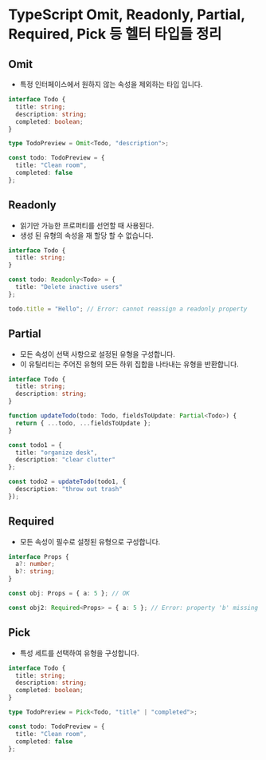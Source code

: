 # TypeScript Omit, Readonly, Partial, Required, Pick 등 헬터 타입들 정리

## Omit

- 특정 인터페이스에서 원하지 않는 속성을 제외하는 타입 입니다.

```typescript
interface Todo {
  title: string;
  description: string;
  completed: boolean;
}

type TodoPreview = Omit<Todo, "description">;

const todo: TodoPreview = {
  title: "Clean room",
  completed: false
};
```

## Readonly

- 읽기만 가능한 프로퍼티를 선언할 때 사용된다.
- 생성 된 유형의 속성을 재 할당 할 수 없습니다.

```typescript
interface Todo {
  title: string;
}

const todo: Readonly<Todo> = {
  title: "Delete inactive users"
};

todo.title = "Hello"; // Error: cannot reassign a readonly property
```

## Partial

- 모든 속성이 선택 사항으로 설정된 유형을 구성합니다.
- 이 유틸리티는 주어진 유형의 모든 하위 집합을 나타내는 유형을 반환합니다.

```typescript
interface Todo {
  title: string;
  description: string;
}

function updateTodo(todo: Todo, fieldsToUpdate: Partial<Todo>) {
  return { ...todo, ...fieldsToUpdate };
}

const todo1 = {
  title: "organize desk",
  description: "clear clutter"
};

const todo2 = updateTodo(todo1, {
  description: "throw out trash"
});
```

## Required

- 모든 속성이 필수로 설정된 유형으로 구성합니다.

```typescript
interface Props {
  a?: number;
  b?: string;
}

const obj: Props = { a: 5 }; // OK

const obj2: Required<Props> = { a: 5 }; // Error: property 'b' missing
```

## Pick

- 특성 세트를 선택하여 유형을 구성합니다.

```typescript
interface Todo {
  title: string;
  description: string;
  completed: boolean;
}

type TodoPreview = Pick<Todo, "title" | "completed">;

const todo: TodoPreview = {
  title: "Clean room",
  completed: false
};
```
